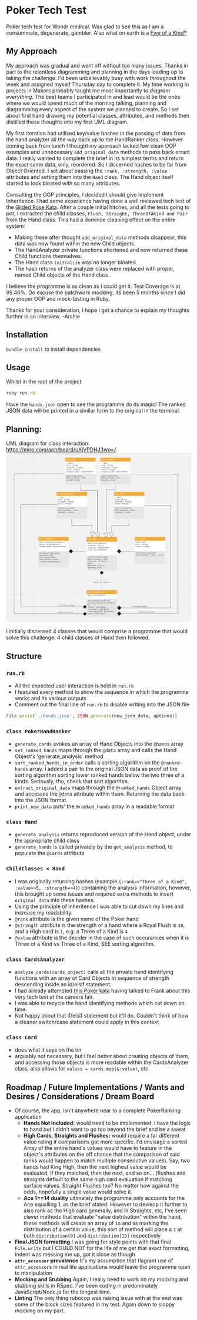 # Poker Tech Test

Poker tech test for Wondr medical. Was glad to see this as I am a consummate, degenerate, gambler. Also what on earth is a [Five of a Kind? ](https://en.wikipedia.org/wiki/List_of_poker_hands
)

## My Approach

My approach was gradual and went off without too many issues. Thanks in part to the relentless diagramming and planning in the days leading up to taking the challenge. I'd been unbelievably busy with work throughout the week and assigned myself Thursday day to complete it. My time working in projects in Makers probably taught me most importantly to *diagram everything*. The best teams I participated in and lead would be the ones where we would spend much of the morning talking, planning and diagramming every aspect of the system we planned to create. So I set about first hand drawing my potential classes, attributes, and methods then distilled these thoughts into my first UML diagram. 

My first iteration had utilised key/value hashes in the passing of data from the hand analyzer all the way back up to the HandRanker class. However coming back from lunch I thought my approach lacked few clean OOP examples and unnecessary `add_original_data` methods to pass back errant data. I really wanted to complete the brief in its simplest terms and return the exact same data, only, reordered. So I discerned hashes to be far from Object Oriented. I set about passing the `:rank, :strength, :value` attributes and setting them into the `Hand` class. The Hand object itself started to look bloated with so many attributes.

Consulting the OOP principles, I decided I should give implement Inheritence. I had some experience having done a well reviewed tech test of the [Gilded Rose Kata](https://github.com/archiemartini/Gilded-Rose-Kata). After a couple initial hitches, and all the tests going to pot, I extracted the child classes, `Flush, Straight, ThreeOfAKind and Pair` from the Hand class. This had a dominoe cleaning effect on the entire system:
- Making these after thought `add_original_data` methods disappear, this data was now found within the new Child objects. 
- The HandAnalyzer private functions shortened and now returned these Child functions themselves. 
- The Hand class `initialize` was no longer bloated.
- The hash returns of the analyzer class were replaced with proper, named Child objects of the Hand class.

I believe the programme is as clean as I could get it. Test Coverage is at 99.46%. Do excuse the patchwork mocking, Its been 5 months since I did any proper OOP and mock-testing in Ruby.

Thanks for your consideration, I hope I get a chance to explain my thoughts further in an interview.
-Archie

## Installation

`bundle install` to install dependencies

## Usage

Whilst in the root of the project
```ruby
ruby run.rb
```

Have the `hands.json` open to see the programme do its magic!
The ranked JSON data will be printed in a similar form to the original in the terminal.

## Planning:

UML diagram for class interaction:
https://miro.com/app/board/uXjVPDHJ3wo=/
![diagram](./UML-diagram.png)

I initially discerned 4 classes that would comprise a programme that would solve this challenge. 4 child classes of Hand then followed.

## Structure

### `run.rb`
- All the expected user interaction is held in `run.rb`
- I featured every method to show the sequence in which the programme works and its various outputs
- Comment out the final line of `run.rb` to disable writing into the JSON file
```ruby
File.write('./hands.json', JSON.generate(new_json_data, options))
```
### `class PokerHandRanker`
- `generate_cards` evokes an array of Hand Objects into the `@hands` array
- `set_ranked_hands` maps through the `@data` array and calls the Hand Object's 'generate_analysis` method
- `sort_ranked_hands_in_order` calls a sorting algorithm on the `@ranked-hands` array. I added a pair to the original JSON data as proof of the sorting algorithm sorting lower ranked hands below the two three of a kinds. Seriously, tho, check that sort algorithm.
- `extract_original_data` maps through the `@ranked_hands` Object array and accesses the `@data` attribute within them. Returning the data back into the JSON format.
- `print_new_data` puts' the `@ranked_hands` array in a readable format

### `class Hand`
- `generate_analysis` returns reproduced version of the Hand object, under the appropriate child class
- `generate_hands` is called privately by the `get_analysis` method, to populate the `@cards` attribute

### `ChildClasses < Hand`
- I was originally returning hashes (example `{:rank=>"Three of a Kind", :value=>5, :strength=>4}`) containing the analysis information, however, this brought up some issues and required extra methods to insert `original_data` into these hashes.
- Using the principle of inheritence I was able to cut down my lines and increase my readability.
- `@rank` attribute is the given name of the Poker hand
- `@strength` attribute is the strength of a hand where a Royal Flush is `10`, and a High card is `1`, e.g. a Three of a Kind is `4`
- `@value` attribute is the decider in the case of such occurances when it is Three of a Kind vs Three of a Kind, SEE sorting algorithm.

### `class CardsAnalyzer`
- `analyze_cards(cards_object)` calls all the private hand identifying functions with an array of Card Objects in sequence of strength descending inside an id/elsif statement.
- I had already attempted [this Poker kata](https://www.codewars.com/kata/5739174624fc28e188000465) having talked to Frank about this very tech test at the careers fair.
- I was able to recycle the hand identifying methods which cut down on time.
- Not happy about that if/elsif statement but it'll do. Couldn't think of how a cleaner switch/case statement could apply in this context

### `class Card`
- does what it says on the tin
- arguably not necessary, but I feel better about creating objects of them, and accessing those objects is more readable within the CardsAnalyzer class, also allows for `values = cards.map(&:value)`, etc

## Roadmap / Future Implementations / Wants and Desires / Considerations / Dream Board
- Of course, the app, isn't anywhere near to a complete PokerRanking application
  - **Hands Not Included:** would need to be implemented. I have the logic to hand but I didn't want to go too beyond the brief and be a sweat
  - **High Cards, Straights and Flushes:** would require a far different value rating if comparisons got more specific. I'd envisage a sorted Array of the    entire hand's values would have to feature in the object's attributes on the off chance that the comparison of said ranks would happen to match multiple    consecutive values). Say, two hands had King High, then the next highest value would be evaluated, if they matched, then the next, and so on... (flushes    and straights default to the same high card evaluation if matching surface values. Straight Flushes too? No matter how against the odds, hopefully a        single value would solve it.
  - **Ace 1==14 duality** ultimately the programme only accounts for the Ace equalling 1, as the brief stated. However to devleop it further to also rank as the High card generally, and in Straights, etc, I've seen clever methods that evaluate "value distribution" within the hand, these methods will create an array of `1`s and `0`s marking the distribution of a certain value, this sort of method will place a `1` at both `distribution[0]` and `distribution[13]` respectively
- **Final JSON formatting** I was going for style points with that final `File.write` but I COULD NOT for the life of me get that exact formatting, indent was messing me up, got it close as though
- **`attr_accessor` prevalence** It's my assumption that flagrant use of `attr_accessor`s in real life applications would leave the programme open to manipulation
- **Mocking and Stubbing** Again, I really need to work on my mocking and stubbing skills in RSpec. I've been coding in predominately JavaScript/Node.js for the longest time.
- **Linting** The only thing rubocop was raising issue with at the end was some of the block sizes featured in my test. Again down to sloppy mocking on my part.


